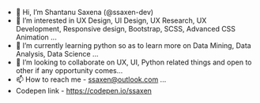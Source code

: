 - 👋 Hi, I’m Shantanu Saxena (@ssaxen-dev)
- 👀 I’m interested in UX Design, UI Design, UX Research, UX Development, Responsive design, Bootstrap, SCSS, Advanced CSS Animation ...
- 🌱 I’m currently learning python so as to learn more on Data Mining, Data Analysis, Data Science ...
- 💞️ I’m looking to collaborate on UX, UI, Python related things and open to other if any opportunity comes...
- 📫 How to reach me - ssaxen@outlook.com ...
- Codepen link - https://codepen.io/ssaxen

<!---
ssaxen-dev/ssaxen-dev is a ✨ special ✨ repository because its `README.md` (this file) appears on your GitHub profile.
You can click the Preview link to take a look at your changes.
--->
